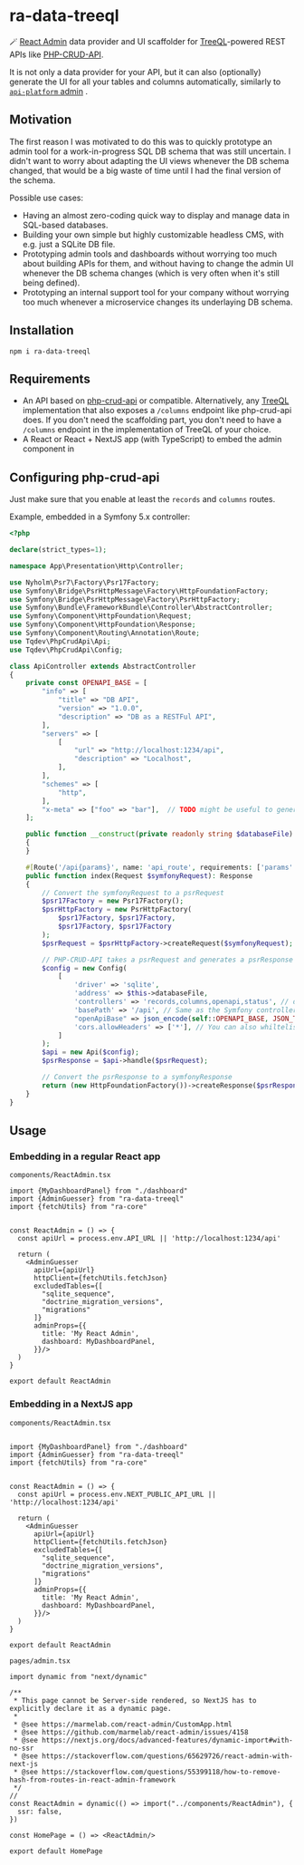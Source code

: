 # ra-data-treeql
🪄 [React Admin](https://marmelab.com/react-admin) data provider and UI scaffolder for [TreeQL](https://treeql.org/)-powered REST APIs like [PHP-CRUD-API](https://github.com/mevdschee/php-crud-api).

It is not only a data provider for your API, but it can also (optionally) generate the UI for all your tables and columns automatically, similarly to [`api-platform` admin](https://github.com/api-platform/admin) .

## Motivation

The first reason I was motivated to do this was to quickly prototype an admin tool for a work-in-progress SQL DB schema that was still uncertain. I didn't want to worry about adapting the UI views whenever the DB schema changed, that would be a big waste of time until I had the final version of the schema.

Possible use cases:

- Having an almost zero-coding quick way to display and manage data in SQL-based databases.
- Building your own simple but highly customizable headless CMS, with e.g. just a SQLite DB file.
- Prototyping admin tools and dashboards without worrying too much about building APIs for them, and without having to change the admin UI whenever the DB schema changes (which is very often when it's still being defined).
- Prototyping an internal support tool for your company without worrying too much whenever a microservice changes its underlaying DB schema.

## Installation

```
npm i ra-data-treeql
```

## Requirements

- An API based on [php-crud-api](https://github.com/mevdschee/php-crud-api) or compatible. Alternatively, any [TreeQL](https://treeql.org) implementation that also exposes a `/columns` endpoint like php-crud-api does. If you don't need the scaffolding part, you don't need to have a `/columns` endpoint in the implementation of TreeQL of your choice.
- A React or React + NextJS app (with TypeScript) to embed the admin component in

## Configuring php-crud-api

Just make sure that you enable at least the `records` and `columns` routes.

Example, embedded in a Symfony 5.x controller:

```php
<?php

declare(strict_types=1);

namespace App\Presentation\Http\Controller;

use Nyholm\Psr7\Factory\Psr17Factory;
use Symfony\Bridge\PsrHttpMessage\Factory\HttpFoundationFactory;
use Symfony\Bridge\PsrHttpMessage\Factory\PsrHttpFactory;
use Symfony\Bundle\FrameworkBundle\Controller\AbstractController;
use Symfony\Component\HttpFoundation\Request;
use Symfony\Component\HttpFoundation\Response;
use Symfony\Component\Routing\Annotation\Route;
use Tqdev\PhpCrudApi\Api;
use Tqdev\PhpCrudApi\Config;

class ApiController extends AbstractController
{
    private const OPENAPI_BASE = [
        "info" => [
            "title" => "DB API",
            "version" => "1.0.0",
            "description" => "DB as a RESTFul API",
        ],
        "servers" => [
            [
                "url" => "http://localhost:1234/api",
                "description" => "Localhost",
            ],
        ],
        "schemes" => [
            "http",
        ],
        "x-meta" => ["foo" => "bar"],  // TODO might be useful to generate metadata for your react-admin implementation
    ];

    public function __construct(private readonly string $databaseFile)
    {
    }

    #[Route('/api{params}', name: 'api_route', requirements: ['params' => '.+'])]
    public function index(Request $symfonyRequest): Response
    {
        // Convert the symfonyRequest to a psrRequest
        $psr17Factory = new Psr17Factory();
        $psrHttpFactory = new PsrHttpFactory(
            $psr17Factory, $psr17Factory,
            $psr17Factory, $psr17Factory
        );
        $psrRequest = $psrHttpFactory->createRequest($symfonyRequest);

        // PHP-CRUD-API takes a psrRequest and generates a psrResponse
        $config = new Config(
            [
                'driver' => 'sqlite',
                'address' => $this->databaseFile,
                'controllers' => 'records,columns,openapi,status', // default is 'records,geojson,openapi,status',
                'basePath' => '/api', // Same as the Symfony controller route
                "openApiBase" => json_encode(self::OPENAPI_BASE, JSON_THROW_ON_ERROR),
                'cors.allowHeaders' => ['*'], // You can also whiltelist them. Left as * for quick prototyping.
            ]
        );
        $api = new Api($config);
        $psrResponse = $api->handle($psrRequest);

        // Convert the psrResponse to a symfonyResponse
        return (new HttpFoundationFactory())->createResponse($psrResponse);
    }
}

```

## Usage

### Embedding in a regular React app

`components/ReactAdmin.tsx`
```tsx
import {MyDashboardPanel} from "./dashboard"
import {AdminGuesser} from "ra-data-treeql"
import {fetchUtils} from "ra-core"


const ReactAdmin = () => {
  const apiUrl = process.env.API_URL || 'http://localhost:1234/api'

  return (
    <AdminGuesser
      apiUrl={apiUrl}
      httpClient={fetchUtils.fetchJson}
      excludedTables={[
        "sqlite_sequence",
        "doctrine_migration_versions",
        "migrations"
      ]}
      adminProps={{
        title: 'My React Admin',
        dashboard: MyDashboardPanel,
      }}/>
  )
}

export default ReactAdmin
```

### Embedding in a NextJS app

`components/ReactAdmin.tsx`
```tsx

import {MyDashboardPanel} from "./dashboard"
import {AdminGuesser} from "ra-data-treeql"
import {fetchUtils} from "ra-core"


const ReactAdmin = () => {
  const apiUrl = process.env.NEXT_PUBLIC_API_URL || 'http://localhost:1234/api'

  return (
    <AdminGuesser
      apiUrl={apiUrl}
      httpClient={fetchUtils.fetchJson}
      excludedTables={[
        "sqlite_sequence",
        "doctrine_migration_versions",
        "migrations"
      ]}
      adminProps={{
        title: 'My React Admin',
        dashboard: MyDashboardPanel,
      }}/>
  )
}

export default ReactAdmin
```

`pages/admin.tsx`
```tsx
import dynamic from "next/dynamic"

/**
 * This page cannot be Server-side rendered, so NextJS has to explicitly declare it as a dynamic page.
 *
 * @see https://marmelab.com/react-admin/CustomApp.html
 * @see https://github.com/marmelab/react-admin/issues/4158
 * @see https://nextjs.org/docs/advanced-features/dynamic-import#with-no-ssr
 * @see https://stackoverflow.com/questions/65629726/react-admin-with-next-js
 * @see https://stackoverflow.com/questions/55399118/how-to-remove-hash-from-routes-in-react-admin-framework
 */
//
const ReactAdmin = dynamic(() => import("../components/ReactAdmin"), {
  ssr: false,
})

const HomePage = () => <ReactAdmin/>

export default HomePage
```

